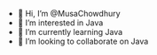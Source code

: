 - 👋 Hi, I’m @MusaChowdhury
- 👀 I’m interested in Java
- 🌱 I’m currently learning Java
- 💞️ I’m looking to collaborate on Java



